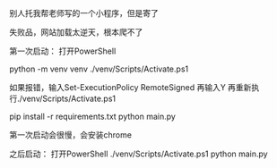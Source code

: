 别人托我帮老师写的一个小程序，但是寄了

失败品，网站加载太逆天，根本爬不了



第一次启动：
打开PowerShell

python -m venv venv
./venv/Scripts/Activate.ps1

如果报错，输入Set-ExecutionPolicy RemoteSigned
再输入Y
再重新执行./venv/Scripts/Activate.ps1

pip install -r requirements.txt
python main.py

第一次启动会很慢，会安装chrome


之后启动：
打开PowerShell
./venv/Scripts/Activate.ps1
python main.py